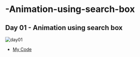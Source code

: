 # -Animation-using-search-box
## Day 01 - Animation using search box <a name="id01"></a>
<img src="./-Animation-using-search-boxDay_01/day01.gif" alt="day01">

- [My Code](https://github.com/RaquelLima7/30DaysOfCSS/tree/main/Challenges/Day_01)
